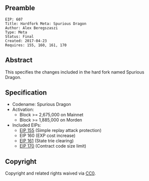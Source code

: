 ## Preamble

    EIP: 607
    Title: Hardfork Meta: Spurious Dragon
    Author: Alex Beregszaszi
    Type: Meta
    Status: Final
    Created: 2017-04-23
    Requires: 155, 160, 161, 170

## Abstract

This specifies the changes included in the hard fork named Spurious Dragon.

## Specification

- Codename: Spurious Dragon
- Activation:
  - Block >= 2,675,000 on Mainnet
  - Block >= 1,885,000 on Morden
- Included EIPs:
  - [EIP 155](eip-155.md) (Simple replay attack protection)
  - EIP 160 (EXP cost increase)
  - [EIP 161](eip-161.md) (State trie clearing)
  - [EIP 170](eip-170.md) (Contract code size limit)

## Copyright

Copyright and related rights waived via [CC0](https://creativecommons.org/publicdomain/zero/1.0/).
